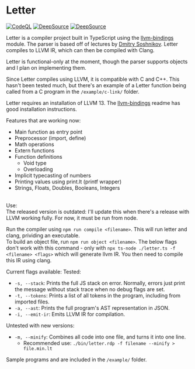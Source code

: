 # Letter
[![CodeQL](https://github.com/willothy/Letter/actions/workflows/codeql-analysis.yml/badge.svg?branch=main)](https://github.com/willothy/Letter/actions/workflows/codeql-analysis.yml)
[![DeepSource](https://deepsource.io/gh/willothy/Letter.svg/?label=active+issues&show_trend=true&token=s7FPYpp55Oo71OQtpE1BL1Hm)](https://deepsource.io/gh/willothy/Letter/?ref=repository-badge)
[![DeepSource](https://deepsource.io/gh/willothy/Letter.svg/?label=resolved+issues&show_trend=true&token=s7FPYpp55Oo71OQtpE1BL1Hm)](https://deepsource.io/gh/willothy/Letter/?ref=repository-badge)

Letter is a compiler project built in TypeScript using the [llvm-bindings](https://github.com/ApsarasX/llvm-bindings) module. The parser is based off of lectures by [Dmitry Soshnikov](https://github.com/DmitrySoshnikov/). Letter compiles to LLVM IR, which can then be compiled with Clang.

Letter is functional-only at the moment, though the parser supports objects and I plan on implementing them.

Since Letter compiles using LLVM, it is compatible with C and C++. This hasn't been tested much, but there's an example of a Letter function being called from a C program in the `/example/c-link/` folder.

Letter requires an installation of LLVM 13. The [llvm-bindings](https://github.com/ApsarasX/llvm-bindings) readme has good installation instructions.

Features that are working now: 
- Main function as entry point
- Preprocessor (import, define)
- Math operations
- Extern functions
- Function definitions
    - Void type
    - Overloading
- Implicit typecasting of numbers
- Printing values using print.lt (printf wrapper)
- Strings, Floats, Doubles, Booleans, Integers 

<br>
Use:<br>
The released version is outdated: I'll update this when there's a release with LLVM working fully. For now, it must be run from node.

Run the compiler using `npm run compile <filename>`. This will run letter and clang, prividing an executable.<br>
To build an object file, run `npm run object <filename>`.
The below flags don't work with this command - only with `npx ts-node ./letter.ts -f <filename> <flags>` which will generate llvm IR.
You then need to compile this IR using clang.
<br>

Current flags available:
Tested:
- `-s, --stack`: Prints the full JS stack on error. Normally, errors just print the message without stack trace when no debug flags are set.
- `-t, --tokens`: Prints a list of all tokens in the program, including from imported files.
- `-a, --ast`: Prints the full program's AST representation in JSON.
- `-i, --emit-ir`: Emits LLVM IR for compilation.

Untested with new versions:
- `-m, --minify`: Combines all code into one file, and turns it into one line.
    - Recommended use: `./bin/letter.rdp -f filename --minify > file.min.lt`

Sample programs and are included in the `/example/` folder. 

